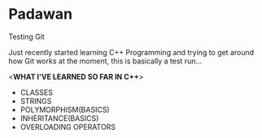 # Padawan
Testing Git

Just recently started learning C++ Programming and trying to get around how Git works at the moment, this is basically a test run...


<**WHAT I'VE LEARNED SO FAR IN C++**>
* CLASSES
* STRINGS
* POLYMORPHISM(BASICS)
* INHERITANCE(BASICS)
* OVERLOADING OPERATORS
